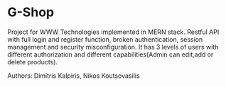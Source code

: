 # G-Shop
Project for WWW Technologies implemented in MERN stack. Restful API with full login and register function, broken authentication, session management and security misconfiguration. It has 3 levels of users with different authorization and different capabilities(Admin can edit,add or delete products). 


Authors: Dimitris Kalpiris, Nikos Koutsovasilis
